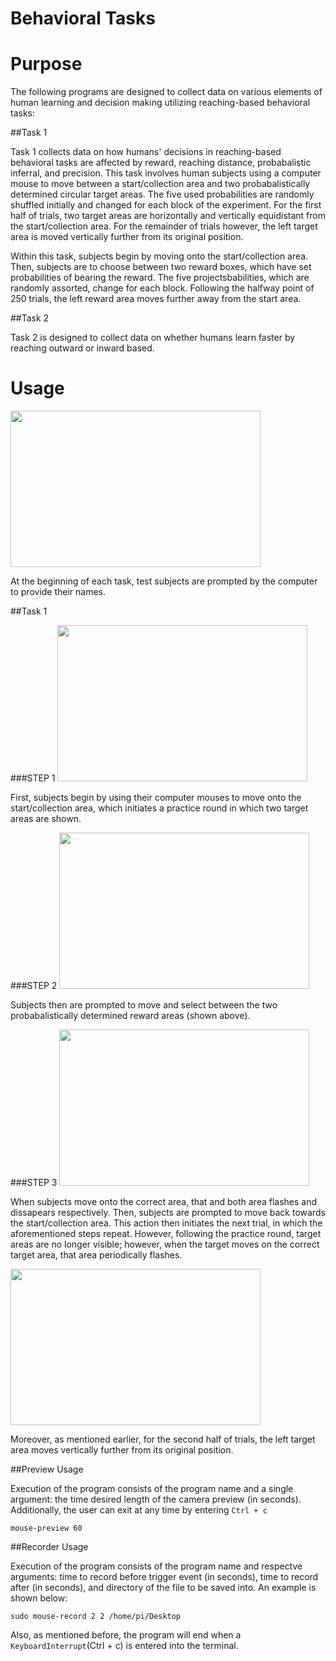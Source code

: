 # Behavioral Tasks


# Purpose

The following programs are designed to collect data on various elements of human learning and decision making utilizing reaching-based behavioral tasks:

##Task 1

Task 1 collects data on how humans' decisions in reaching-based behavioral tasks are affected by reward, reaching distance, probabalistic inferral, and precision. This task involves human subjects using a computer mouse to move between a start/collection area and two probabalistically determined circular target areas. The five used probabilities are randomly shuffled initially and changed for each block of the experiment. For the first half of trials, two target areas are horizontally and vertically equidistant from the start/collection area. For the remainder of trials however, the left target area is moved vertically further from its original position.

Within this task, subjects begin by moving onto the start/collection area. Then, subjects are to choose between two reward boxes, which have set probabilities of bearing the reward.  The five projectsbabilities, which are randomly assorted, change for each block.  Following the halfway point of 250 trials, the left reward area moves further away from the start area. 

##Task 2

Task 2 is designed to collect data on whether humans learn faster by reaching outward or inward based.

# Usage
<img src="https://github.com/bnhwa/datapak/blob/master/docs/t1typename1.png " width="400" height="250" />

At the beginning of each task, test subjects are prompted by the computer to provide their names.

##Task 1

###STEP 1
<img src="https://github.com/bnhwa/datapak/blob/master/docs/t1practice1.png " width="400" height="250" />

First, subjects begin by using their computer mouses to move onto the start/collection area, which initiates a practice round in which two target areas are shown.

###STEP 2
<img src="https://github.com/bnhwa/datapak/blob/master/docs/t1practice2.png " width="400" height="250" />

Subjects then are prompted to move and select between the two probabalistically determined reward areas (shown above).

###STEP 3
<img src="https://github.com/bnhwa/datapak/blob/master/docs/t1practice1.png " width="400" height="250" />

When subjects move onto the correct area, that and both area flashes and dissapears respectively.
Then, subjects are prompted to move back towards the start/collection area.  This action then initiates the next trial, in which the aforementioned steps repeat. However, following the practice round, target areas are no longer visible; however, when the target moves on the correct target area, that area periodically flashes.

<img src="https://github.com/bnhwa/datapak/blob/master/docs/t1half.png " width="400" height="250" />

Moreover, as mentioned earlier, for the second half of trials, the left target area moves vertically further from its original position.


##Preview Usage

Execution of the program consists of the program name and a single argument: the time desired length of the camera preview (in seconds). Additionally, the user can exit at any time by entering `Ctrl + c`

    mouse-preview 60

##Recorder Usage

Execution of the program consists of the program name and respectve arguments: time to record before trigger event (in seconds), time to record after (in seconds), and directory of the file to be saved into. An example is shown below:

    sudo mouse-record 2 2 /home/pi/Desktop

Also, as mentioned before, the program will end when a `KeyboardInterrupt`(Ctrl + c) is entered into the terminal.

